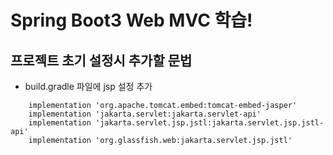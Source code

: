 # Spring Boot3 Web MVC 학습!

## 프로젝트 초기 설정시 추가할 문법
- build.gradle 파일에 jsp 설정 추가
```
	implementation 'org.apache.tomcat.embed:tomcat-embed-jasper'
	implementation 'jakarta.servlet:jakarta.servlet-api'
	implementation 'jakarta.servlet.jsp.jstl:jakarta.servlet.jsp.jstl-api'
	implementation 'org.glassfish.web:jakarta.servlet.jsp.jstl'
```
